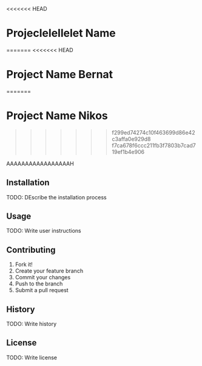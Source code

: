 <<<<<<< HEAD
# Projeclelellelet Name
=======
<<<<<<< HEAD
# Project Name Bernat
=======
# Project Name Nikos
>>>>>>> f299ed74274c10f463699d86e42c3affa0e929d8
>>>>>>> f7ca678f6ccc211fb3f7803b7cad719ef1b4e906

AAAAAAAAAAAAAAAAAH

## Installation

TODO: DEscribe the installation process

## Usage

TODO: Write user instructions

## Contributing 

1. Fork it!
2. Create your feature branch
3. Commit your changes
4. Push to the branch
5. Submit a pull request

## History 

TODO: Write history

## License 

TODO: Write license